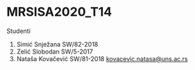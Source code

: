 # MRSISA2020_T14

Studenti
1. Simić Snježana SW/82-2018 
2. Zelić Slobodan SW/5-2017
3. Nataša Kovačević SW/81-2018 kovacevic.natasa@uns.ac.rs




